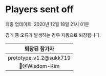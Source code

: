 # Players sent off
최종 업데이트: 2020년 12월 18일 21시 01분


경기 중 오류가 발생하는 경우 자동으로 퇴장됩니다.


| 퇴장된 참가자 |
|:---:|
| prototype_v1.2@sukk719 |
| 🤦‍@Wisdom-Kim |